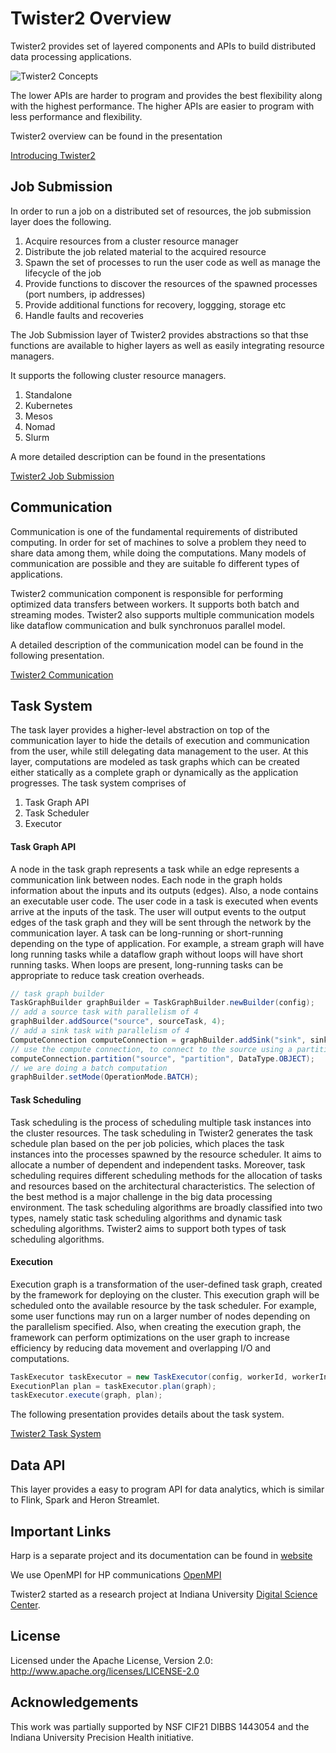 # Twister2 Overview

Twister2 provides set of layered components and APIs to build distributed data processing applications.

![Twister2 Concepts](assets/api_levels.png)

The lower APIs are harder to program and provides the best flexibility along with the highest performance.
The higher APIs are easier to program with less performance and flexibility.

Twister2 overview can be found in the presentation

[Introducing Twister2](https://docs.google.com/presentation/d/1FcoMfEd5g4cwR9K47PwIwvuioPPxdI9xgjVro2ipSTQ/edit?usp=sharing)

## Job Submission

In order to run a job on a distributed set of resources, the job submission layer does the following.

1. Acquire resources from a cluster resource manager
2. Distribute the job related material to the acquired resource
3. Spawn the set of processes to run the user code as well as manage the lifecycle of the job
4. Provide functions to discover the resources of the spawned processes (port numbers, ip addresses)
5. Provide additional functions for recovery, loggging, storage etc
6. Handle faults and recoveries

The Job Submission layer of Twister2 provides abstractions so that thse functions are available to higher layers as well as easily integrating resource managers.

It supports the following cluster resource managers.

1. Standalone
2. Kubernetes
3. Mesos
4. Nomad
5. Slurm

A more detailed description can be found in the presentations

[Twister2 Job Submission](https://docs.google.com/presentation/d/1Qs-eV9hTgyNRrDSvC5iCc2EmeUKQFtiVlTrTUZpsoAM/edit#slide=id.p1)

## Communication

Communication is one of the fundamental requirements of distributed computing. In order for set of machines to solve a 
problem they need to share data among them, while doing the computations. Many models of communication are possible and
they are suitable fo different types of applications. 

Twister2 communication component is responsible for performing optimized data transfers between workers.
It supports both batch and streaming modes. Twister2 also supports multiple communication
models like dataflow communication and bulk synchronuos parallel model.

A detailed description of the communication model can be found in the following presentation.

[Twister2 Communication](https://docs.google.com/presentation/d/1-rSL3SIFp03YgU8hTJcGMNdSJev8gQwhyTgS3FbYaqk/edit#slide=id.g4be91814d2_0_0)

## Task System

The task layer provides a higher-level abstraction on top of the communication layer to hide the details of execution
and communication from the user, while still delegating data management to the user. At this layer, computations are modeled as task graphs which
can be created either statically as a complete graph or dynamically as the application progresses. The task system comprises
of 

1. Task Graph API
2. Task Scheduler
3. Executor

#### Task Graph API

A node in the task graph represents a task while an edge represents a communication link between nodes. Each node in the graph holds information
about the inputs and its outputs (edges). Also, a node contains an executable user code. The user code in a task is executed when events arrive at the
inputs of the task. The user will output events to the output edges of the task graph and they will be sent through the network by the communication
layer. A task can be long-running or short-running depending on the type of application. For example, a stream graph will have long running tasks
while a dataflow graph without loops will have short running tasks. When loops are present, long-running tasks can be appropriate to reduce task
creation overheads.

```java
// task graph builder
TaskGraphBuilder graphBuilder = TaskGraphBuilder.newBuilder(config);
// add a source task with parallelism of 4
graphBuilder.addSource("source", sourceTask, 4);
// add a sink task with parallelism of 4
ComputeConnection computeConnection = graphBuilder.addSink("sink", sinkTask, 4);
// use the compute connection, to connect to the source using a partition operation
computeConnection.partition("source", "partition", DataType.OBJECT);
// we are doing a batch computation
graphBuilder.setMode(OperationMode.BATCH);
```

#### Task Scheduling

Task scheduling is the process of scheduling multiple task instances into the cluster resources. The task scheduling in Twister2 generates the task
schedule plan based on the per job policies, which places the task instances into the processes spawned by the resource scheduler. It aims to allocate
a number of dependent and independent tasks. Moreover, task scheduling requires different scheduling methods for the allocation of tasks
and resources based on the architectural characteristics. The selection of the best method is a major challenge in the big data processing environment.
The task scheduling algorithms are broadly classified into two types, namely static task scheduling algorithms and dynamic task scheduling
algorithms. Twister2 aims to support both types of task scheduling algorithms.


#### Execution

Execution graph is a transformation of the user-defined task graph, created by the framework for deploying on the cluster. This execution graph will
be scheduled onto the available resource by the task scheduler. For example, some user functions may run on a larger number of nodes depending on
the parallelism specified. Also, when creating the execution graph, the framework can perform optimizations on the user graph to increase efficiency
by reducing data movement and overlapping I/O and computations.

```java
TaskExecutor taskExecutor = new TaskExecutor(config, workerId, workerInfoList, communicator);
ExecutionPlan plan = taskExecutor.plan(graph);
taskExecutor.execute(graph, plan);
```

The following presentation provides details about the task system.

[Twister2 Task System](https://docs.google.com/presentation/d/1CpeBgKcM5NnIB0EdR0L5oWtfZdSG7kNlcEzyZPW8nuI/edit#slide=id.g4bf3440bc1_0_26)

## Data API

This layer provides a easy to program API for data analytics, which is similar to Flink, Spark and Heron Streamlet. 

## Important Links

Harp is a separate project and its documentation can be found in [website](https://dsc-spidal.github.io/harp/)

We use OpenMPI for HP communications [OpenMPI](https://www.open-mpi.org/)

Twister2 started as a research project at Indiana University [Digital Science Center](https://www.dsc.soic.indiana.edu/).

## License

Licensed under the Apache License, Version 2.0: http://www.apache.org/licenses/LICENSE-2.0

## Acknowledgements

This work was partially supported by NSF CIF21 DIBBS 1443054 and the Indiana University Precision Health initiative.


